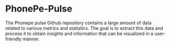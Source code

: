 # PhonePe-Pulse
The Phonepe pulse Github repository contains a large amount of data related to various metrics and statistics. The goal is to extract this data and process it to obtain insights and information that can be visualized in a user-friendly manner.
